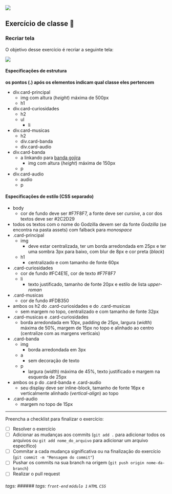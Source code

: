 ![](https://i.imgur.com/xG74tOh.png)

## Exercício de classe 🏫

### Recriar tela

O objetivo desse exercício é recriar a seguinte tela:

![](https://i.imgur.com/iVb7nZs.gif)

#### Especificações de estrutura

**os pontos (.) após os elementos indicam qual classe eles pertencem**

- div.card-principal
  - img com altura (*height*) máxima de 500px
  - h1
- div.card-curiosidades
  - h2
  - ul
    - li
- div.card-musicas
  - h2
  - div.card-banda
  - div.card-audio
- div.card-banda
  - a linkando para [banda gojira](https://open.spotify.com/artist/0GDGKpJFhVpcjIGF8N6Ewt?si=M18RwauFRvuWNiRye9QNwQ)
    - img com altura (*height*) máxima de 150px
  - p
- div.card-audio
  - audio
  - p

#### Especificações de estilo (CSS separado)
- body
    - cor de fundo deve ser #F7F8F7, a fonte deve ser *cursive*, a cor dos textos deve ser #2C2D29 
- todos os textos com o nome do Godzilla devem ser da fonte *Godzilla* (se encontra na pasta assets) com falback para *monospace*
- .card-principal
  - img
    - deve estar centralizada, ter um borda arredondada em 25px e ter uma sombra 3px para baixo, com blur de 8px e cor preta (*black*)
  - h1
    - centralizado e com tamanho de fonte 60px
- .card-curiosidades
  - cor de fundo #FC4E1E, cor de texto #F7F8F7
  - li
    - texto justificado, tamanho de fonte 20px e estilo de lista *upper-roman* 
- .card-musicas
  - cor de fundo #FDB350
- ambos os h2 do .card-curiosidades e do .card-musicas
  - sem margem no topo, centralizado e com tamanho de fonte 32px
- .card-musicas e .card-curiosidades
  - borda arredondada em 10px, padding de 25px, largura (*width*) máxima de 50%, margem de 15px no topo e alinhado ao centro (centralize com as margens verticais)
- .card-banda
  - img
    - borda arredondada em 3px
  - a
    - sem decoração de texto
  - p
    - largura (*width*) máxima de 45%, texto justificado e margem na esquerda de 25px
- ambos os p do .card-banda e .card-audio
  - seu display deve ser inline-block, tamanho de fonte 16px e verticalmente alinhado (*vertical-align*) ao topo 
- .card-audio
  - margem no topo de 15px

---

Preencha a checklist para finalizar o exercício:

- [ ] Resolver o exercício
- [ ] Adicionar as mudanças aos commits (`git add .` para adicionar todos os arquivos ou `git add nome_do_arquivo` para adicionar um arquivo específico)
- [ ] Commitar a cada mudança significativa ou na finalização do exercício (`git commit -m "Mensagem do commit"`)
- [ ] Pushar os commits na sua branch na origem (`git push origin nome-da-branch`)
- [ ] Realizar o pull request

###### tags: ###### tags: `front-end` `módulo 1` `HTML` `CSS`
